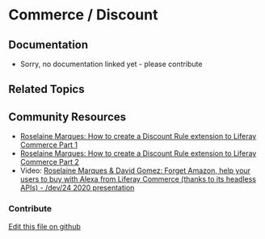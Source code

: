 # Commerce / Discount

## Documentation

* Sorry, no documentation linked yet - please contribute

## Related Topics

## Community Resources

* [Roselaine Marques: How to create a Discount Rule extension to Liferay Commerce Part 1](https://liferay.dev/blogs/-/blogs/how-to-create-a-discount-rule-extension-to-liferay-commerce-dev24-part-1)
* [Roselaine Marques: How to create a Discount Rule extension to Liferay Commerce Part 2](https://liferay.dev/blogs/-/blogs/how-to-create-a-discount-rule-extension-to-liferay-commerce-dev24-part-2)
* Video: [Roselaine Marques & David Gomez: Forget Amazon, help your users to buy with Alexa from Liferay Commerce (thanks to its headless APIs) - /dev/24 2020 presentation](https://www.youtube.com/watch?v=Mu0LcyOPadQ&t=35357)

### Contribute

[Edit this file on github](https://github.com/olafk/controlpanel-documentation-docs/blob/master/md/73en/com_liferay_commerce_discount_web_internal_portlet_CommerceDiscountPortlet/editCommerceDiscount.md)
